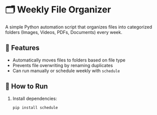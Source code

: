 # 🗂️ Weekly File Organizer

A simple Python automation script that organizes files into categorized folders (Images, Videos, PDFs, Documents) every week.

## 🔧 Features

- Automatically moves files to folders based on file type
- Prevents file overwriting by renaming duplicates
- Can run manually or schedule weekly with `schedule`

## 🚀 How to Run

1. Install dependencies:
   ```bash
   pip install schedule

